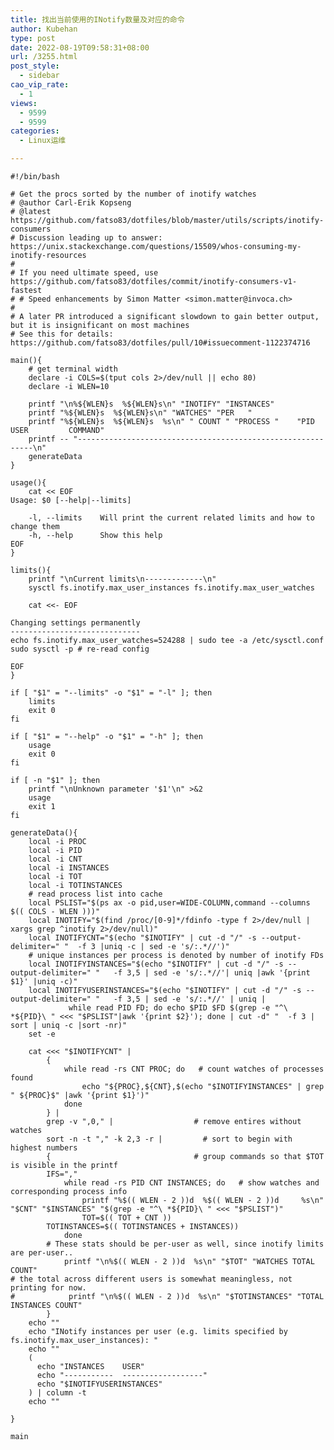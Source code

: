 ```yaml
---
title: 找出当前使用的INotify数量及对应的命令
author: Kubehan
type: post
date: 2022-08-19T09:58:31+08:00
url: /3255.html
post_style:
  - sidebar
cao_vip_rate:
  - 1
views:
  - 9599
  - 9599
categories:
  - Linux运维

---
```

<pre><code class="language-bash">#!/bin/bash

# Get the procs sorted by the number of inotify watches
# @author Carl-Erik Kopseng
# @latest https://github.com/fatso83/dotfiles/blob/master/utils/scripts/inotify-consumers
# Discussion leading up to answer: https://unix.stackexchange.com/questions/15509/whos-consuming-my-inotify-resources
#
# If you need ultimate speed, use https://github.com/fatso83/dotfiles/commit/inotify-consumers-v1-fastest
# # Speed enhancements by Simon Matter &lt;simon.matter@invoca.ch&gt;
#
# A later PR introduced a significant slowdown to gain better output, but it is insignificant on most machines
# See this for details: https://github.com/fatso83/dotfiles/pull/10#issuecomment-1122374716

main(){
    # get terminal width
    declare -i COLS=$(tput cols 2&gt;/dev/null || echo 80)
    declare -i WLEN=10

    printf "\n%${WLEN}s  %${WLEN}s\n" "INOTIFY" "INSTANCES"
    printf "%${WLEN}s  %${WLEN}s\n" "WATCHES" "PER   "
    printf "%${WLEN}s  %${WLEN}s  %s\n" " COUNT " "PROCESS "    "PID USER         COMMAND"
    printf -- "------------------------------------------------------------\n"
    generateData
}

usage(){
    cat &lt;&lt; EOF
Usage: $0 [--help|--limits]

    -l, --limits    Will print the current related limits and how to change them
    -h, --help      Show this help
EOF
}

limits(){
    printf "\nCurrent limits\n-------------\n"
    sysctl fs.inotify.max_user_instances fs.inotify.max_user_watches

    cat &lt;&lt;- EOF

Changing settings permanently
-----------------------------
echo fs.inotify.max_user_watches=524288 | sudo tee -a /etc/sysctl.conf
sudo sysctl -p # re-read config

EOF
}

if [ "$1" = "--limits" -o "$1" = "-l" ]; then
    limits
    exit 0
fi

if [ "$1" = "--help" -o "$1" = "-h" ]; then
    usage 
    exit 0
fi

if [ -n "$1" ]; then
    printf "\nUnknown parameter &#039;$1&#039;\n" &gt;&2
    usage
    exit 1
fi

generateData(){
    local -i PROC
    local -i PID
    local -i CNT
    local -i INSTANCES
    local -i TOT
    local -i TOTINSTANCES
    # read process list into cache
    local PSLIST="$(ps ax -o pid,user=WIDE-COLUMN,command --columns $(( COLS - WLEN )))"
    local INOTIFY="$(find /proc/[0-9]*/fdinfo -type f 2&gt;/dev/null | xargs grep ^inotify 2&gt;/dev/null)"
    local INOTIFYCNT="$(echo "$INOTIFY" | cut -d "/" -s --output-delimiter=" "  -f 3 |uniq -c | sed -e &#039;s/:.*//&#039;)"
    # unique instances per process is denoted by number of inotify FDs
    local INOTIFYINSTANCES="$(echo "$INOTIFY" | cut -d "/" -s --output-delimiter=" "   -f 3,5 | sed -e &#039;s/:.*//&#039;| uniq |awk &#039;{print $1}&#039; |uniq -c)"
    local INOTIFYUSERINSTANCES="$(echo "$INOTIFY" | cut -d "/" -s --output-delimiter=" "   -f 3,5 | sed -e &#039;s/:.*//&#039; | uniq |
             while read PID FD; do echo $PID $FD $(grep -e "^\ *${PID}\ " &lt;&lt;&lt; "$PSLIST"|awk &#039;{print $2}&#039;); done | cut -d" "  -f 3 | sort | uniq -c |sort -nr)"
    set -e

    cat &lt;&lt;&lt; "$INOTIFYCNT" |
        {
            while read -rs CNT PROC; do   # count watches of processes found
                echo "${PROC},${CNT},$(echo "$INOTIFYINSTANCES" | grep " ${PROC}$" |awk &#039;{print $1}&#039;)"
            done
        } |
        grep -v ",0," |                  # remove entires without watches
        sort -n -t "," -k 2,3 -r |         # sort to begin with highest numbers
        {                                # group commands so that $TOT is visible in the printf
        IFS=","
            while read -rs PID CNT INSTANCES; do   # show watches and corresponding process info
                printf "%$(( WLEN - 2 ))d  %$(( WLEN - 2 ))d     %s\n" "$CNT" "$INSTANCES" "$(grep -e "^\ *${PID}\ " &lt;&lt;&lt; "$PSLIST")"
                TOT=$(( TOT + CNT ))
        TOTINSTANCES=$(( TOTINSTANCES + INSTANCES))
            done
        # These stats should be per-user as well, since inotify limits are per-user..
            printf "\n%$(( WLEN - 2 ))d  %s\n" "$TOT" "WATCHES TOTAL COUNT"
# the total across different users is somewhat meaningless, not printing for now.
#            printf "\n%$(( WLEN - 2 ))d  %s\n" "$TOTINSTANCES" "TOTAL INSTANCES COUNT"
        }
    echo ""
    echo "INotify instances per user (e.g. limits specified by fs.inotify.max_user_instances): "
    echo ""
    (
      echo "INSTANCES    USER"
      echo "-----------  ------------------"
      echo "$INOTIFYUSERINSTANCES"
    ) | column -t
    echo ""

}

main
</code></pre>